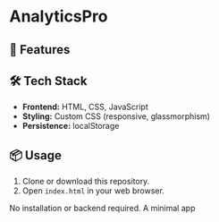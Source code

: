 
# AnalyticsPro




## 🚀 Features




## 🛠️ Tech Stack

- **Frontend:** HTML, CSS, JavaScript
- **Styling:** Custom CSS (responsive, glassmorphism)
- **Persistence:** localStorage


## 📦 Usage

1. Clone or download this repository.
2. Open `index.html` in your web browser.

No installation or backend required.
A minimal app
